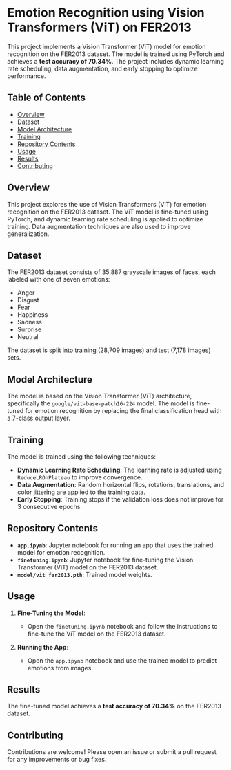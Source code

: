# Emotion Recognition using Vision Transformers (ViT) on FER2013

This project implements a Vision Transformer (ViT) model for emotion recognition on the FER2013 dataset. The model is trained using PyTorch and achieves a **test accuracy of 70.34%**. The project includes dynamic learning rate scheduling, data augmentation, and early stopping to optimize performance.

## Table of Contents
- [Overview](#overview)
- [Dataset](#dataset)
- [Model Architecture](#model-architecture)
- [Training](#training)
- [Repository Contents](#repository-contents)
- [Usage](#usage)
- [Results](#results)
- [Contributing](#contributing)


## Overview
This project explores the use of Vision Transformers (ViT) for emotion recognition on the FER2013 dataset. The ViT model is fine-tuned using PyTorch, and dynamic learning rate scheduling is applied to optimize training. Data augmentation techniques are also used to improve generalization.

## Dataset
The FER2013 dataset consists of 35,887 grayscale images of faces, each labeled with one of seven emotions:
- Anger
- Disgust
- Fear
- Happiness
- Sadness
- Surprise
- Neutral

The dataset is split into training (28,709 images) and test (7,178 images) sets.

## Model Architecture
The model is based on the Vision Transformer (ViT) architecture, specifically the `google/vit-base-patch16-224` model. The model is fine-tuned for emotion recognition by replacing the final classification head with a 7-class output layer.

## Training
The model is trained using the following techniques:
- **Dynamic Learning Rate Scheduling**: The learning rate is adjusted using `ReduceLROnPlateau` to improve convergence.
- **Data Augmentation**: Random horizontal flips, rotations, translations, and color jittering are applied to the training data.
- **Early Stopping**: Training stops if the validation loss does not improve for 3 consecutive epochs.

## Repository Contents
- **`app.ipynb`**: Jupyter notebook for running an app that uses the trained model for emotion recognition.
- **`finetuning.ipynb`**: Jupyter notebook for fine-tuning the Vision Transformer (ViT) model on the FER2013 dataset.
- **`model/vit_fer2013.pth`**: Trained model weights.

## Usage
1. **Fine-Tuning the Model**:
   - Open the `finetuning.ipynb` notebook and follow the instructions to fine-tune the ViT model on the FER2013 dataset.

2. **Running the App**:
   - Open the `app.ipynb` notebook and use the trained model to predict emotions from images.

## Results
The fine-tuned model achieves a **test accuracy of 70.34%** on the FER2013 dataset.

## Contributing
Contributions are welcome! Please open an issue or submit a pull request for any improvements or bug fixes.


